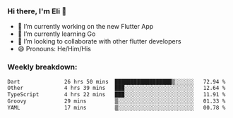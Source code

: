 ### Hi there, I'm Eli 👋
- 🔭 I’m currently working on the new Flutter App
- 🌱 I’m currently learning Go
- 🦄 I’m looking to collaborate with other flutter developers
- 😄 Pronouns: He/Him/His

### Weekly breakdown:
<!--START_SECTION:waka-->

```txt
Dart              26 hrs 50 mins  ██████████████████▒░░░░░░   72.94 %
Other             4 hrs 39 mins   ███░░░░░░░░░░░░░░░░░░░░░░   12.64 %
TypeScript        4 hrs 22 mins   ███░░░░░░░░░░░░░░░░░░░░░░   11.91 %
Groovy            29 mins         ▒░░░░░░░░░░░░░░░░░░░░░░░░   01.33 %
YAML              17 mins         ▒░░░░░░░░░░░░░░░░░░░░░░░░   00.78 %
```

<!--END_SECTION:waka-->
